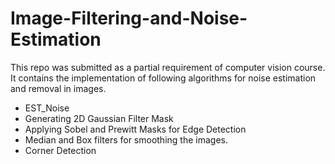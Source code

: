 # Image-Filtering-and-Noise-Estimation
This repo was submitted as a partial requirement of computer vision course.
It contains the implementation of following algorithms for noise estimation and removal in images.
- EST_Noise
- Generating 2D Gaussian Filter Mask
- Applying Sobel and Prewitt Masks for Edge Detection
- Median and Box filters for smoothing the images.
- Corner Detection
